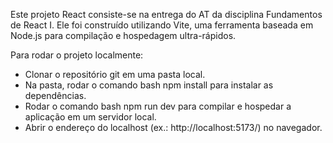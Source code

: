 Este projeto React consiste-se na entrega do AT da disciplina Fundamentos de React I. Ele foi construído utilizando Vite, uma ferramenta baseada em Node.js para compilação e hospedagem ultra-rápidos.

Para rodar o projeto localmente:

- Clonar o repositório git em uma pasta local.
- Na pasta, rodar o comando bash npm install para instalar as dependências.
- Rodar o comando bash npm run dev para compilar e hospedar a aplicação em um servidor local.
- Abrir o endereço do localhost (ex.: http://localhost:5173/) no navegador.
